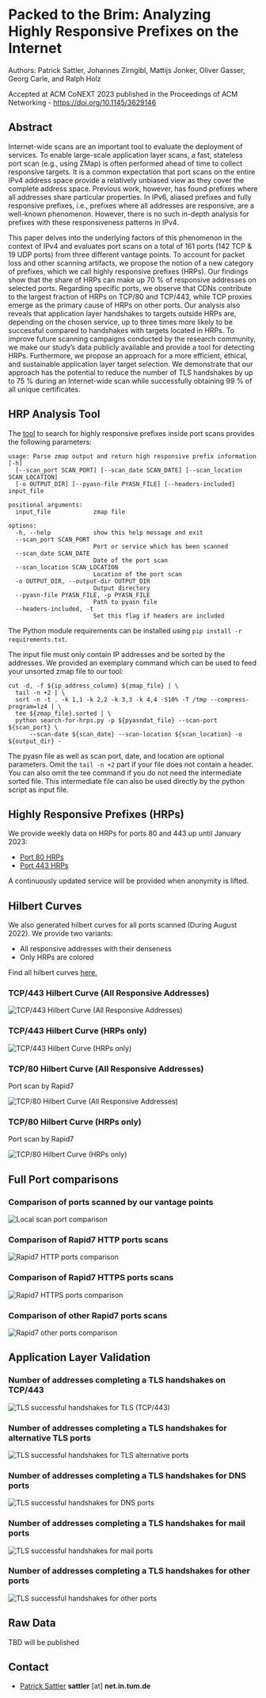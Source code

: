 # Packed to the Brim: Analyzing Highly Responsive Prefixes on the Internet

Authors: Patrick Sattler, Johannes Zirngibl, Mattijs Jonker, Oliver Gasser, Georg Carle, and Ralph Holz

Accepted at ACM CoNEXT 2023 published in the Proceedings of ACM Networking - https://doi.org/10.1145/3629146

## Abstract

Internet-wide scans are an important tool to evaluate the deployment of services.
To enable large-scale application layer scans, a fast, stateless port scan (e.g., using ZMap) is often performed ahead of time to collect responsive targets.
It is a common expectation that port scans on the entire IPv4 address space provide a relatively unbiased view as they cover the complete address space.
Previous work, however, has found prefixes where all addresses share particular properties.
In IPv6, aliased prefixes and fully responsive prefixes, i.e., prefixes where all addresses are responsive, are a well-known phenomenon.
However, there is no such in-depth analysis for prefixes with these responsiveness patterns in IPv4.

This paper delves into the underlying factors of this phenomenon in the context of IPv4 and evaluates port scans on a total of 161 ports (142 TCP & 19 UDP ports) from three different vantage points.
To account for packet loss and other scanning artifacts, we propose the notion of a new category of prefixes, which we call highly responsive prefixes (HRPs).
Our findings show that the share of HRPs can make up 70 % of responsive addresses on selected ports.
Regarding specific ports, we observe that CDNs contribute to the largest fraction of HRPs on TCP/80 and TCP/443, while TCP proxies emerge as the primary cause of HRPs on other ports.
Our analysis also reveals that application layer handshakes to targets outside HRPs are, depending on the chosen service, up to three times more likely to be successful compared to handshakes with targets located in HRPs.
To improve future scanning campaigns conducted by the research community, we make our study’s data publicly available and provide a tool for detecting HRPs.
Furthermore, we propose an approach for a more efficient, ethical, and sustainable application layer target selection.
We demonstrate that our approach has the potential to reduce the number of TLS handshakes by up to 75 % during an Internet-wide scan while successfully obtaining 99 % of all unique certificates.

## HRP Analysis Tool

The [tool]({{site.url}}/search-for-hrps.py) to search for highly responsive prefixes inside port scans provides the following parameters:

```
usage: Parse zmap output and return high responsive prefix information [-h]
  [--scan_port SCAN_PORT] [--scan_date SCAN_DATE] [--scan_location SCAN_LOCATION]
  [-o OUTPUT_DIR] [--pyasn-file PYASN_FILE] [--headers-included] input_file

positional arguments:
  input_file            zmap file

options:
  -h, --help            show this help message and exit
  --scan_port SCAN_PORT
                        Port or service which has been scanned
  --scan_date SCAN_DATE
                        Date of the port scan
  --scan_location SCAN_LOCATION
                        Location of the port scan
  -o OUTPUT_DIR, --output-dir OUTPUT_DIR
                        Output directory
  --pyasn-file PYASN_FILE, -p PYASN_FILE
                        Path to pyasn file
  --headers-included, -t
                        Set this flag if headers are included
```

The Python module requirements can be installed using `pip install -r requirements.txt`.

The input file must only contain IP addresses and be sorted by the addresses.
We provided an exemplary command which can be used to feed your unsorted zmap file to our tool:

```
cut -d, -f ${ip_address_column} ${zmap_file} | \
  tail -n +2 | \
  sort -n -t . -k 1,1 -k 2,2 -k 3,3 -k 4,4 -S10% -T /tmp --compress-program=lz4 | \
  tee ${zmap_file}.sorted | \
  python search-for-hrps.py -p ${pyasndat_file} --scan-port ${scan_port} \
      --scan-date ${scan_date} --scan-location ${scan_location} -o ${output_dir} -
```

The pyasn file as well as scan port, date, and location are optional parameters.
Omit the `tail -n +2` part if your file does not contain a header.
You can also omit the tee command if you do not need the intermediate sorted file.
This intermediate file can also be used directly by the python script as input file.

## Highly Responsive Prefixes (HRPs)

We provide weekly data on HRPs for ports 80 and 443 up until January 2023:

- [Port 80 HRPs](https://github.com/hrp-stats/hrp-stats.github.io/tree/main/hrps/80)
- [Port 443 HRPs](https://github.com/hrp-stats/hrp-stats.github.io/tree/main/hrps/443)

A continuously updated service will be provided when anonymity is lifted.

## Hilbert Curves

We also generated hilbert curves for all ports scanned (During August 2022).
We provide two variants:
- All responsive addresses with their denseness
- Only HRPs are colored

Find all hilbert curves [here.](https://github.com/hrp-stats/hrp-stats.github.io/tree/main/hilbert_curves)

### TCP/443 Hilbert Curve (All Responsive Addresses)

![TCP/443 Hilbert Curve (All Responsive Addresses)](hilbert_curves/443-2022-08-08-all-map.png "TCP/443 Hilbert Curve (All Responsive Addresses)")

### TCP/443 Hilbert Curve (HRPs only)

![TCP/443 Hilbert Curve (HRPs only)](hilbert_curves/443-2022-08-08-hrp-map.png "TCP/443 Hilbert Curve (HRPs only)")

### TCP/80 Hilbert Curve (All Responsive Addresses)

Port scan by Rapid7

![TCP/80 Hilbert Curve (All Responsive Addresses)](hilbert_curves/80-2022-08-08-rapid7-all-map.png "TCP/80 Hilbert Curve (All Responsive Addresses)")

### TCP/80 Hilbert Curve (HRPs only)

Port scan by Rapid7

![TCP/80 Hilbert Curve (HRPs only)](hilbert_curves/80-2022-08-08-rapid7-hrp-map.png "TCP/80 Hilbert Curve (HRPs only)")

## Full Port comparisons

### Comparison of ports scanned by our vantage points
![Local scan port comparison](figures/local_scans_port_hrp_comparison_full.jpg "Comparison of ports scanned by our vantage points")

### Comparison of Rapid7 HTTP ports scans
![Rapid7 HTTP ports comparison](figures/rapid7_http_port_hrp_comparison.jpg "Comparison of Rapid7 HTTP ports scans")

### Comparison of Rapid7 HTTPS ports scans
![Rapid7 HTTPS ports comparison](figures/rapid7_https_port_hrp_comparison.jpg "Comparison of Rapid7 HTTPS ports scans")

### Comparison of other Rapid7 ports scans
![Rapid7 other ports comparison](figures/rapid7_other_port_hrp_comparison.jpg "Comparison of other Rapid7 ports scans")

## Application Layer Validation

### Number of addresses completing a TLS handshakes on TCP/443
![TLS successful handshakes for TLS (TCP/443)](figures/tls_reachable_addrs_cdf.jpg "Number of addresses completing a TLS handshakes on TCP/443")

### Number of addresses completing a TLS handshakes for alternative TLS ports
![TLS successful handshakes for TLS alternative ports](figures/tls_reachable_addrs_cdf_HTTPalt.jpg "Number of addresses completing a TLS handshakes for alternative TLS ports")

### Number of addresses completing a TLS handshakes for DNS ports
![TLS successful handshakes for DNS ports](figures/tls_reachable_addrs_cdf_DNS.jpg "Number of addresses completing a TLS handshakes for DNS ports")

### Number of addresses completing a TLS handshakes for mail ports
![TLS successful handshakes for mail ports](figures/tls_reachable_addrs_cdf_Mail.jpg "Number of addresses completing a TLS handshakes for mail ports")

### Number of addresses completing a TLS handshakes for other ports
![TLS successful handshakes for other ports](figures/tls_reachable_addrs_cdf_Other.jpg "Number of addresses completing a TLS handshakes for other ports")

## Raw Data

TBD will be published

## Contact

- [Patrick Sattler](https://www.net.in.tum.de/members/sattler) **sattler** [at] **net.in.tum.de**
